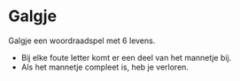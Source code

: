 # Galgje
Galgje een woordraadspel met 6 levens.
- Bij elke foute letter komt er een deel van het mannetje bij.
- Als het mannetje compleet is, heb je verloren.
